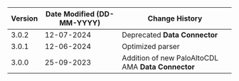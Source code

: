 | **Version** | **Date Modified (DD-MM-YYYY)** | **Change History**                                                 |
|-------------|--------------------------------|--------------------------------------------------------------------|
| 3.0.2 	  | 12-07-2024 					   | Deprecated **Data Connector** 										|
| 3.0.1       | 12-06-2024                     | Optimized parser                                                   |
| 3.0.0       | 25-09-2023                     | Addition of new PaloAltoCDL AMA **Data Connector**              	| 	                                                            |  
         
                                                                                                                 
